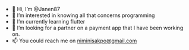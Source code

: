 - 👋 Hi, I’m @Janen87
- 👀 I’m interested in knowing all that concerns programming
- 🌱 I’m currently learning flutter
- 💞️ I’m looking for a partner on a payment app that I have been working on.
- 📫 You could reach me on niminisakpo@gmail.com

<!---
Janen87/Janen87 is a ✨ special ✨ repository because its `README.md` (this file) appears on your GitHub profile.
You can click the Preview link to take a look at your changes.
--->
